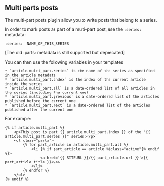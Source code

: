 Multi parts posts
-----------------

The multi-part posts plugin allow you to write posts that belong to a series.

In order to mark posts as part of a multi-part post, use the `:series:` metadata:

    :series:  NAME_OF_THIS_SERIES

[The old :parts: metadata is still supported but deprecated]

You can then use the following variables in your templates

    * `article.multi_part.series` is the name of the series as specified in the article metadata
    * `article.multi_part.index` is the index of the current article inside the series
    * `article.multi_part.all` is a date-ordered list of all articles in the series (including the current one)
    * `article.multi_part.previous` is a date-ordered list of the articles published before the current one
    * `article.multi_part.next` is a date-ordered list of the articles published after the current one

For example:

    {% if article.multi_part %}
        <p>This post is part {{ article.multi_part.index }} of the "{{ article.multi_part.series }}" series:</p>
        <ol class="parts">
            {% for part_article in article.multi_part.all %}
                <li {% if part_article == article %}class="active"{% endif %}>
                    <a href='{{ SITEURL }}/{{ part_article.url }}'>{{ part_article.title }}</a>
                </li>
            {% endfor %}
        </ol>
    {% endif %}
